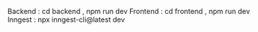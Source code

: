 Backend : cd backend , npm run dev
Frontend : cd frontend , npm run dev
Inngest : npx inngest-cli@latest dev
